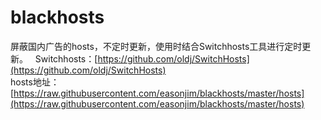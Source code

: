 # blackhosts
屏蔽国内广告的hosts，不定时更新，使用时结合Switchhosts工具进行定时更新。  
Switchhosts：[https://github.com/oldj/SwitchHosts](https://github.com/oldj/SwitchHosts)  
hosts地址：[https://raw.githubusercontent.com/easonjim/blackhosts/master/hosts](https://raw.githubusercontent.com/easonjim/blackhosts/master/hosts)
